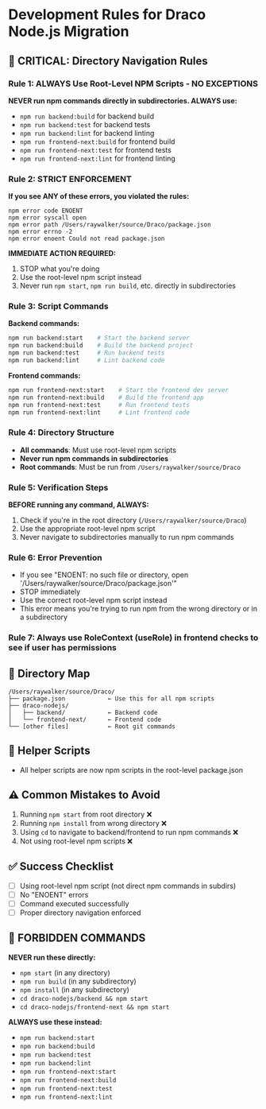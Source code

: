 # Development Rules for Draco Node.js Migration

## 🚨 CRITICAL: Directory Navigation Rules

### Rule 1: ALWAYS Use Root-Level NPM Scripts - NO EXCEPTIONS
**NEVER run npm commands directly in subdirectories. ALWAYS use:**
- `npm run backend:build` for backend build
- `npm run backend:test` for backend tests
- `npm run backend:lint` for backend linting
- `npm run frontend-next:build` for frontend build
- `npm run frontend-next:test` for frontend tests
- `npm run frontend-next:lint` for frontend linting

### Rule 2: STRICT ENFORCEMENT
**If you see ANY of these errors, you violated the rules:**
```
npm error code ENOENT
npm error syscall open
npm error path /Users/raywalker/source/Draco/package.json
npm error errno -2
npm error enoent Could not read package.json
```

**IMMEDIATE ACTION REQUIRED:**
1. STOP what you're doing
2. Use the root-level npm script instead
3. Never run `npm start`, `npm run build`, etc. directly in subdirectories

### Rule 3: Script Commands
**Backend commands:**
```bash
npm run backend:start    # Start the backend server
npm run backend:build    # Build the backend project
npm run backend:test     # Run backend tests
npm run backend:lint     # Lint backend code
```

**Frontend commands:**
```bash
npm run frontend-next:start    # Start the frontend dev server
npm run frontend-next:build    # Build the frontend app
npm run frontend-next:test     # Run frontend tests
npm run frontend-next:lint     # Lint frontend code
```

### Rule 4: Directory Structure
- **All commands**: Must use root-level npm scripts
- **Never run npm commands in subdirectories**
- **Root commands**: Must be run from `/Users/raywalker/source/Draco`

### Rule 5: Verification Steps
**BEFORE running any command, ALWAYS:**
1. Check if you're in the root directory (`/Users/raywalker/source/Draco`)
2. Use the appropriate root-level npm script
3. Never navigate to subdirectories manually to run npm commands

### Rule 6: Error Prevention
- If you see "ENOENT: no such file or directory, open '/Users/raywalker/source/Draco/package.json'"
- STOP immediately
- Use the correct root-level npm script instead
- This error means you're trying to run npm from the wrong directory or in a subdirectory

### Rule 7: Always use RoleContext (useRole) in frontend checks to see if user has permissions

## 📁 Directory Map
```
/Users/raywalker/source/Draco/
├── package.json            ← Use this for all npm scripts
├── draco-nodejs/
│   ├── backend/            ← Backend code
│   └── frontend-next/      ← Frontend code
└── [other files]           ← Root git commands
```

## 🔧 Helper Scripts
- All helper scripts are now npm scripts in the root-level package.json

## ⚠️ Common Mistakes to Avoid
1. Running `npm start` from root directory ❌
2. Running `npm install` from wrong directory ❌
3. Using `cd` to navigate to backend/frontend to run npm commands ❌
4. Not using root-level npm scripts ❌

## ✅ Success Checklist
- [ ] Using root-level npm script (not direct npm commands in subdirs)
- [ ] No "ENOENT" errors
- [ ] Command executed successfully
- [ ] Proper directory navigation enforced

## 🚫 FORBIDDEN COMMANDS
**NEVER run these directly:**
- `npm start` (in any directory)
- `npm run build` (in any subdirectory)
- `npm install` (in any subdirectory)
- `cd draco-nodejs/backend && npm start`
- `cd draco-nodejs/frontend-next && npm start`

**ALWAYS use these instead:**
- `npm run backend:start`
- `npm run backend:build`
- `npm run backend:test`
- `npm run backend:lint`
- `npm run frontend-next:start`
- `npm run frontend-next:build`
- `npm run frontend-next:test`
- `npm run frontend-next:lint` 